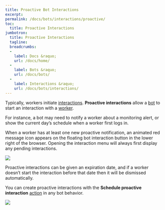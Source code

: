 ```yaml
---
title: Proactive Bot Interactions
excerpt: 
permalink: /docs/bots/interactions/proactive/
toc:
  title: Proactive Interactions
jumbotron:
  title: Proactive Interactions
  tagline: 
  breadcrumbs:
  -
    label: Docs &raquo;
    url: /docs/home/
  -
    label: Bots &raquo;
    url: /docs/bots/
  -
    label: Interactions &raquo;
    url: /docs/bots/interactions/
---
```


Typically, workers initiate [interactions](/docs/bots/interactions/). **Proactive interactions** allow a [bot](/docs/bots/) to start an interaction with a [worker](/docs/workers/).

For instance, a bot may need to notify a worker about a monitoring alert, or show the current day’s schedule when a worker first logs in.

When a worker has at least one new proactive notification, an animated red message icon appears on the floating bot interaction button in the lower right of the browser. Opening the interaction menu will always first display any pending interactions.

<div class="cerb-screenshot">
<img src="/assets/images/releases/8.1/proactive-interaction-badge.png" class="screenshot">
</div>

Proactive interactions can be given an expiration date, and if a worker doesn’t start the interaction before that date then it will be dismissed automatically.

You can create proactive interactions with the **Schedule proactive interaction** [action](/docs/bots/behaviors/actions/) in any bot behavior.

<div class="cerb-screenshot">
<img src="/assets/images/releases/8.1/proactive-interaction.png" class="screenshot">
</div>
